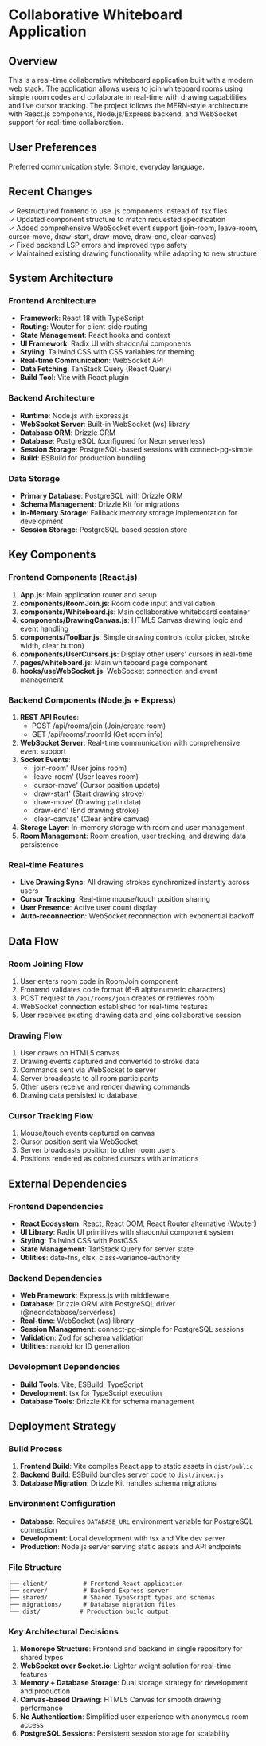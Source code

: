 # Collaborative Whiteboard Application

## Overview

This is a real-time collaborative whiteboard application built with a modern web stack. The application allows users to join whiteboard rooms using simple room codes and collaborate in real-time with drawing capabilities and live cursor tracking. The project follows the MERN-style architecture with React.js components, Node.js/Express backend, and WebSocket support for real-time collaboration.

## User Preferences

Preferred communication style: Simple, everyday language.

## Recent Changes

✓ Restructured frontend to use .js components instead of .tsx files  
✓ Updated component structure to match requested specification  
✓ Added comprehensive WebSocket event support (join-room, leave-room, cursor-move, draw-start, draw-move, draw-end, clear-canvas)  
✓ Fixed backend LSP errors and improved type safety  
✓ Maintained existing drawing functionality while adapting to new structure

## System Architecture

### Frontend Architecture
- **Framework**: React 18 with TypeScript
- **Routing**: Wouter for client-side routing
- **State Management**: React hooks and context
- **UI Framework**: Radix UI with shadcn/ui components
- **Styling**: Tailwind CSS with CSS variables for theming
- **Real-time Communication**: WebSocket API
- **Data Fetching**: TanStack Query (React Query)
- **Build Tool**: Vite with React plugin

### Backend Architecture
- **Runtime**: Node.js with Express.js
- **WebSocket Server**: Built-in WebSocket (ws) library
- **Database ORM**: Drizzle ORM
- **Database**: PostgreSQL (configured for Neon serverless)
- **Session Storage**: PostgreSQL-based sessions with connect-pg-simple
- **Build**: ESBuild for production bundling

### Data Storage
- **Primary Database**: PostgreSQL with Drizzle ORM
- **Schema Management**: Drizzle Kit for migrations
- **In-Memory Storage**: Fallback memory storage implementation for development
- **Session Storage**: PostgreSQL-based session store

## Key Components

### Frontend Components (React.js)
1. **App.js**: Main application router and setup
2. **components/RoomJoin.js**: Room code input and validation
3. **components/Whiteboard.js**: Main collaborative whiteboard container
4. **components/DrawingCanvas.js**: HTML5 Canvas drawing logic and event handling
5. **components/Toolbar.js**: Simple drawing controls (color picker, stroke width, clear button)
6. **components/UserCursors.js**: Display other users' cursors in real-time
7. **pages/whiteboard.js**: Main whiteboard page component
8. **hooks/useWebSocket.js**: WebSocket connection and event management

### Backend Components (Node.js + Express)
1. **REST API Routes**: 
   - POST /api/rooms/join (Join/create room)
   - GET /api/rooms/:roomId (Get room info)
2. **WebSocket Server**: Real-time communication with comprehensive event support
3. **Socket Events**: 
   - 'join-room' (User joins room)
   - 'leave-room' (User leaves room)  
   - 'cursor-move' (Cursor position update)
   - 'draw-start' (Start drawing stroke)
   - 'draw-move' (Drawing path data)
   - 'draw-end' (End drawing stroke)
   - 'clear-canvas' (Clear entire canvas)
4. **Storage Layer**: In-memory storage with room and user management
5. **Room Management**: Room creation, user tracking, and drawing data persistence

### Real-time Features
- **Live Drawing Sync**: All drawing strokes synchronized instantly across users
- **Cursor Tracking**: Real-time mouse/touch position sharing
- **User Presence**: Active user count display
- **Auto-reconnection**: WebSocket reconnection with exponential backoff

## Data Flow

### Room Joining Flow
1. User enters room code in RoomJoin component
2. Frontend validates code format (6-8 alphanumeric characters)
3. POST request to `/api/rooms/join` creates or retrieves room
4. WebSocket connection established for real-time features
5. User receives existing drawing data and joins collaborative session

### Drawing Flow
1. User draws on HTML5 canvas
2. Drawing events captured and converted to stroke data
3. Commands sent via WebSocket to server
4. Server broadcasts to all room participants
5. Other users receive and render drawing commands
6. Drawing data persisted to database

### Cursor Tracking Flow
1. Mouse/touch events captured on canvas
2. Cursor position sent via WebSocket
3. Server broadcasts position to other room users
4. Positions rendered as colored cursors with animations

## External Dependencies

### Frontend Dependencies
- **React Ecosystem**: React, React DOM, React Router alternative (Wouter)
- **UI Library**: Radix UI primitives with shadcn/ui component system
- **Styling**: Tailwind CSS with PostCSS
- **State Management**: TanStack Query for server state
- **Utilities**: date-fns, clsx, class-variance-authority

### Backend Dependencies
- **Web Framework**: Express.js with middleware
- **Database**: Drizzle ORM with PostgreSQL driver (@neondatabase/serverless)
- **Real-time**: WebSocket (ws) library
- **Session Management**: connect-pg-simple for PostgreSQL sessions
- **Validation**: Zod for schema validation
- **Utilities**: nanoid for ID generation

### Development Dependencies
- **Build Tools**: Vite, ESBuild, TypeScript
- **Development**: tsx for TypeScript execution
- **Database Tools**: Drizzle Kit for schema management

## Deployment Strategy

### Build Process
1. **Frontend Build**: Vite compiles React app to static assets in `dist/public`
2. **Backend Build**: ESBuild bundles server code to `dist/index.js`
3. **Database Migration**: Drizzle Kit handles schema migrations

### Environment Configuration
- **Database**: Requires `DATABASE_URL` environment variable for PostgreSQL connection
- **Development**: Local development with tsx and Vite dev server
- **Production**: Node.js server serving static assets and API endpoints

### File Structure
```
├── client/          # Frontend React application
├── server/          # Backend Express server
├── shared/          # Shared TypeScript types and schemas
├── migrations/      # Database migration files
└── dist/           # Production build output
```

### Key Architectural Decisions

1. **Monorepo Structure**: Frontend and backend in single repository for shared types
2. **WebSocket over Socket.io**: Lighter weight solution for real-time features
3. **Memory + Database Storage**: Dual storage strategy for development and production
4. **Canvas-based Drawing**: HTML5 Canvas for smooth drawing performance
5. **No Authentication**: Simplified user experience with anonymous room access
6. **PostgreSQL Sessions**: Persistent session storage for scalability